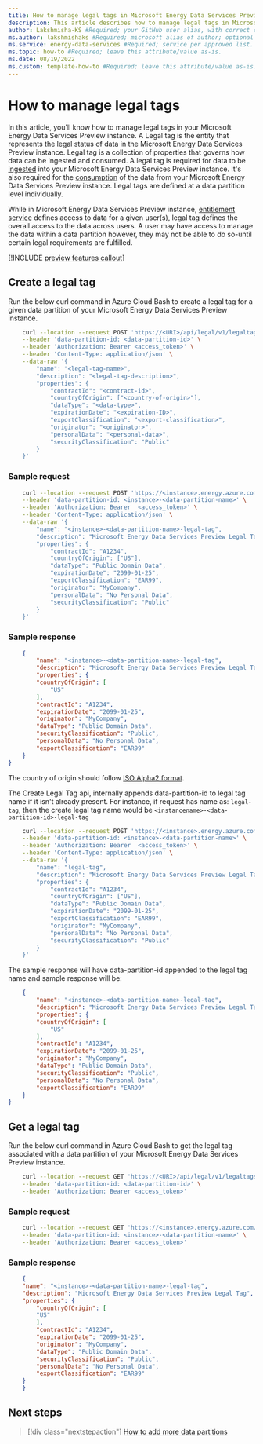 ```yaml
---
title: How to manage legal tags in Microsoft Energy Data Services Preview #Required; page title is displayed in search results. Include the brand.
description: This article describes how to manage legal tags in Microsoft Energy Data Services Preview #Required; article description that is displayed in search results. 
author: Lakshmisha-KS #Required; your GitHub user alias, with correct capitalization.
ms.author: lakshmishaks #Required; microsoft alias of author; optional team alias.
ms.service: energy-data-services #Required; service per approved list. slug assigned by ACOM.
ms.topic: how-to #Required; leave this attribute/value as-is.
ms.date: 08/19/2022
ms.custom: template-how-to #Required; leave this attribute/value as-is.
---
```


# How to manage legal tags
In this article, you'll know how to manage legal tags in your Microsoft Energy Data Services Preview instance. A Legal tag is the entity that represents the legal status of data in the Microsoft Energy Data Services Preview instance. Legal tag is a collection of properties that governs how data can be ingested and consumed. A legal tag is required for data to be [ingested](concepts-csv-parser-ingestion.md) into your Microsoft Energy Data Services Preview instance. It's also required for the [consumption](concepts-index-and-search.md) of the data from your Microsoft Energy Data Services Preview instance. Legal tags are defined at a data partition level individually.

While in Microsoft Energy Data Services Preview instance, [entitlement service](concepts-entitlements.md) defines access to data for a given user(s), legal tag defines the overall access to the data across users. A user may have access to manage the data within a data partition however, they may not be able to do so-until certain legal requirements are fulfilled.

[!INCLUDE [preview features callout](./includes/preview/preview-callout.md)]

## Create a legal tag
Run the below curl command in Azure Cloud Bash to create a legal tag for a given data partition of your Microsoft Energy Data Services Preview instance.

```bash
    curl --location --request POST 'https://<URI>/api/legal/v1/legaltags' \
    --header 'data-partition-id: <data-partition-id>' \
    --header 'Authorization: Bearer <access_token>' \
    --header 'Content-Type: application/json' \
    --data-raw '{
        "name": "<legal-tag-name>",
        "description": "<legal-tag-description>",
        "properties": {
            "contractId": "<contract-id>",
            "countryOfOrigin": ["<country-of-origin>"],
            "dataType": "<data-type>",
            "expirationDate": "<expiration-ID>",
            "exportClassification": "<export-classification>",
            "originator": "<originator>",
            "personalData": "<personal-data>",
            "securityClassification": "Public"
        }
    }'

```

### Sample request

```bash
    curl --location --request POST 'https://<instance>.energy.azure.com/api/legal/v1/legaltags' \
    --header 'data-partition-id: <instance>-<data-partition-name>' \
    --header 'Authorization: Bearer  <access_token>' \
    --header 'Content-Type: application/json' \
    --data-raw '{
        "name": "<instance>-<data-partition-name>-legal-tag",
        "description": "Microsoft Energy Data Services Preview Legal Tag",
        "properties": {
            "contractId": "A1234",
            "countryOfOrigin": ["US"],
            "dataType": "Public Domain Data",
            "expirationDate": "2099-01-25",
            "exportClassification": "EAR99",
            "originator": "MyCompany",
            "personalData": "No Personal Data",
            "securityClassification": "Public"
        }
    }'

```

### Sample response

```JSON
    {
        "name": "<instance>-<data-partition-name>-legal-tag",
        "description": "Microsoft Energy Data Services Preview Legal Tag",
        "properties": {
        "countryOfOrigin": [
            "US"
        ],
        "contractId": "A1234",
        "expirationDate": "2099-01-25",
        "originator": "MyCompany",
        "dataType": "Public Domain Data",
        "securityClassification": "Public",
        "personalData": "No Personal Data",
        "exportClassification": "EAR99"
    }
}
```

The country of origin should follow [ISO Alpha2 format](https://www.nationsonline.org/oneworld/country_code_list.htm).

The Create Legal Tag api, internally appends data-partition-id to legal tag name if it isn't already present. For instance, if request has name as: ```legal-tag```, then the create legal tag name would be ```<instancename>-<data-partition-id>-legal-tag``` 

```bash
    curl --location --request POST 'https://<instance>.energy.azure.com/api/legal/v1/legaltags' \
    --header 'data-partition-id: <instance>-<data-partition-name>' \
    --header 'Authorization: Bearer  <access_token>' \
    --header 'Content-Type: application/json' \
    --data-raw '{
        "name": "legal-tag",
        "description": "Microsoft Energy Data Services Preview Legal Tag",
        "properties": {
            "contractId": "A1234",
            "countryOfOrigin": ["US"],
            "dataType": "Public Domain Data",
            "expirationDate": "2099-01-25",
            "exportClassification": "EAR99",
            "originator": "MyCompany",
            "personalData": "No Personal Data",
            "securityClassification": "Public"
        }
    }'

```
The sample response will have data-partition-id appended to the legal tag name and sample response will be:


```JSON
    {
        "name": "<instance>-<data-partition-name>-legal-tag",
        "description": "Microsoft Energy Data Services Preview Legal Tag",
        "properties": {
        "countryOfOrigin": [
            "US"
        ],
        "contractId": "A1234",
        "expirationDate": "2099-01-25",
        "originator": "MyCompany",
        "dataType": "Public Domain Data",
        "securityClassification": "Public",
        "personalData": "No Personal Data",
        "exportClassification": "EAR99"
    }
}
```

## Get a legal tag
Run the below curl command in Azure Cloud Bash to get the legal tag associated with a data partition of your Microsoft Energy Data Services Preview instance.
    
```bash
    curl --location --request GET 'https://<URI>/api/legal/v1/legaltags/<legal-tag-name>' \
    --header 'data-partition-id: <data-partition-id>' \
    --header 'Authorization: Bearer <access_token>'
```

### Sample request

```bash
    curl --location --request GET 'https://<instance>.energy.azure.com/api/legal/v1/legaltags/<instance>-<data-partition-name>-legal-tag' \
    --header 'data-partition-id: <instance>-<data-partition-name>' \
    --header 'Authorization: Bearer <access_token>'
```

### Sample response

```JSON
    {
    "name": "<instance>-<data-partition-name>-legal-tag",
    "description": "Microsoft Energy Data Services Preview Legal Tag",
    "properties": {
        "countryOfOrigin": [
        "US"
        ],
        "contractId": "A1234",
        "expirationDate": "2099-01-25",
        "originator": "MyCompany",
        "dataType": "Public Domain Data",
        "securityClassification": "Public",
        "personalData": "No Personal Data",
        "exportClassification": "EAR99"
    }
    }
```

## Next steps
<!-- Add a context sentence for the following links -->
> [!div class="nextstepaction"]
> [How to add more data partitions](how-to-add-more-data-partitions.md)

